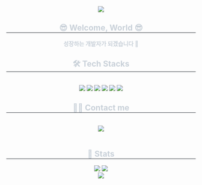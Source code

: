 

<div align= "center">
    <img src="https://capsule-render.vercel.app/api?type=waving&color=0:328b69,100:0d2b7d&height=120&text=💻%20Sally8p%20Github%20💻&animation=twinkling&fontColor=ffffff&fontSize=60" />
    </div>
    <div align= "center"> 
    <h2 style="border-bottom: 1px solid #21262d; color: #c9d1d9;"> 😎 Welcome, World 😎 </h2>  
    <div style="font-weight: 700; font-size: 15px; text-align: center; color: #c9d1d9;"> 성장하는 개발자가 되겠습니다 🫡 </div> 
    </div>
    <div align= "center">
    <h2 style="border-bottom: 1px solid #21262d; color: #c9d1d9;"> 🛠️ Tech Stacks </h2> <br> 
    <div style="margin: 0 auto; text-align: center;" align= "center"> 
          <img src="https://img.shields.io/badge/CSS3-1572B6?style=plastic&logo=CSS3&logoColor=white">
          <img src="https://img.shields.io/badge/HTML5-E34F26?style=plastic&logo=HTML5&logoColor=white">
          <img src="https://img.shields.io/badge/Javascript-F7DF1E?style=plastic&logo=Javascript&logoColor=white">
          <img src="https://img.shields.io/badge/Figma-F24E1E?style=plastic&logo=Figma&logoColor=white">
          <img src="https://img.shields.io/badge/Discord-5865F2?style=plastic&logo=Discord&logoColor=white">
          <img src="https://img.shields.io/badge/mac%20os-000000?style=plastic&logo=apple&logoColor=white">
          </div>
    </div>
    <div align= "center">
    <h2 style="border-bottom: 1px solid #21262d; color: #c9d1d9;"> 🧑‍💻 Contact me </h2> <br> 
    <div align= "center"> <a href=mailto:lskty2@gmail.com> <img src="https://img.shields.io/badge/Gmail-EA4335?style=plastic&logo=Gmail&logoColor=white&link=mailto:lskty2@gmail.com"> </a>
          </div>  <br> 
    <div align= "center">  </div> 
    </div>
    <div align= "center"> 
    <h2 style="border-bottom: 1px solid #21262d; color: #c9d1d9;"> 🏅 Stats </h2> <div align= "center"> <img src="https://github-readme-stats.vercel.app/api?username=sally8p&bg_color=180,000000,&title_color=000000&text_color=000000"
         /> <img src="https://github-readme-stats.vercel.app/api/top-langs/?username=sally8p&layout=compact&bg_color=180,000000,&title_color=000000&text_color=000000"
           /> </div> 
        <img src=https://capsule-render.vercel.app/api?section=footer&type='waving'&color=100:328b69,0:0d2b7d' />
    </div>
